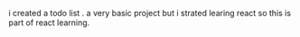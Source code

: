 i created a todo list . a very basic project but i strated learing react so this is part of react learning.
